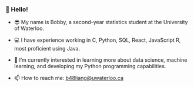 
### :wave: Hello!
- :sunglasses: My name is Bobby, a second-year statistics student at the University of Waterloo.

- :computer: I have experience working in C, Python, SQL, React, JavaScript R, most proficient using Java.

- 🌱 I’m currently interested in learning more about data science, machine learning, and developing my Python programming capabilities.

- 📫 How to reach me: b48liang@uwaterloo.ca

<!--
**BobbyLiang10/BobbyLiang10** is a ✨ _special_ ✨ repository because its `README.md` (this file) appears on your GitHub profile.

Here are some ideas to get you started:

:wave: Hello!
:sunglasses: My name is Bobby, a second-year statistics student at the University of Waterloo!

- 🔭 I’m currently working on ...
- 🌱 I’m currently learning ...
- 👯 I’m looking to collaborate on ...
- 🤔 I’m looking for help with ...
- 💬 Ask me about ...
- 📫 How to reach me: ...
- 😄 Pronouns: ...
- ⚡ Fun fact: ...
-->
